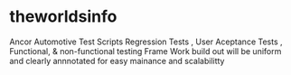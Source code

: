 # theworldsinfo
Ancor Automotive Test Scripts
Regression Tests , User Aceptance Tests , Functional, & non-functional testing 
Frame Work build out will be uniform and clearly annnotated for easy mainance and scalabilitty 

